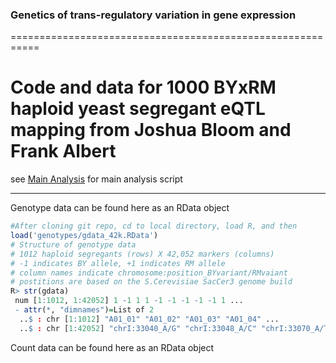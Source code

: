 ### Genetics of trans-regulatory variation in gene expression
===========================================================
# Code and data for 1000 BYxRM haploid yeast segregant eQTL mapping from Joshua Bloom and Frank Albert


see [Main Analysis](code/eQTL_BYxRM1000_stranded.R) for main analysis script
___

Genotype data can be found here as an RData object
```r
#After cloning git repo, cd to local directory, load R, and then
load('genotypes/gdata_42k.RData')
# Structure of genotype data
# 1012 haploid segregants (rows) X 42,052 markers (columns)
# -1 indicates BY allele, +1 indicates RM allele
# column names indicate chromosome:position_BYvariant/RMvaiant
# postitions are based on the S.Cerevisiae SacCer3 genome build
R> str(gdata)
 num [1:1012, 1:42052] 1 -1 1 1 -1 -1 -1 -1 -1 1 ...
 - attr(*, "dimnames")=List of 2
  ..$ : chr [1:1012] "A01_01" "A01_02" "A01_03" "A01_04" ...
  ..$ : chr [1:42052] "chrI:33040_A/G" "chrI:33048_A/C" "chrI:33070_A/T" "chrI:33077_G/A" ... 
```
Count data can be found here as an RData object


